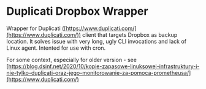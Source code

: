 # Duplicati Dropbox Wrapper

Wrapper for Duplicati ([https://www.duplicati.com/](https://www.duplicati.com/)) client that targets Dropbox as backup location. It solves issue with very long, ugly CLI invocations and lack of Linux agent. Intented for use with cron.

For some context, especially for older version - see [https://blog.dsinf.net/2020/10/kopie-zapasowe-linuksowej-infrastruktury-i-nie-tylko-duplicati-oraz-jego-monitorowanie-za-pomoca-prometheusa/](https://www.duplicati.com/)

